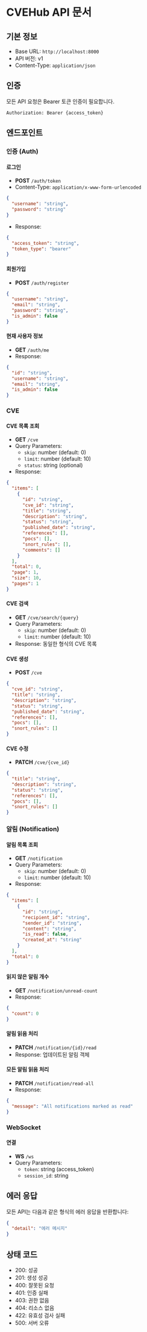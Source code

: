 # CVEHub API 문서

## 기본 정보
- Base URL: `http://localhost:8000`
- API 버전: v1
- Content-Type: `application/json`

## 인증
모든 API 요청은 Bearer 토큰 인증이 필요합니다.
```
Authorization: Bearer {access_token}
```

## 엔드포인트

### 인증 (Auth)

#### 로그인
- **POST** `/auth/token`
- Content-Type: `application/x-www-form-urlencoded`
```json
{
  "username": "string",
  "password": "string"
}
```
- Response:
```json
{
  "access_token": "string",
  "token_type": "bearer"
}
```

#### 회원가입
- **POST** `/auth/register`
```json
{
  "username": "string",
  "email": "string",
  "password": "string",
  "is_admin": false
}
```

#### 현재 사용자 정보
- **GET** `/auth/me`
- Response:
```json
{
  "id": "string",
  "username": "string",
  "email": "string",
  "is_admin": false
}
```

### CVE

#### CVE 목록 조회
- **GET** `/cve`
- Query Parameters:
  - `skip`: number (default: 0)
  - `limit`: number (default: 10)
  - `status`: string (optional)
- Response:
```json
{
  "items": [
    {
      "id": "string",
      "cve_id": "string",
      "title": "string",
      "description": "string",
      "status": "string",
      "published_date": "string",
      "references": [],
      "pocs": [],
      "snort_rules": [],
      "comments": []
    }
  ],
  "total": 0,
  "page": 1,
  "size": 10,
  "pages": 1
}
```

#### CVE 검색
- **GET** `/cve/search/{query}`
- Query Parameters:
  - `skip`: number (default: 0)
  - `limit`: number (default: 10)
- Response: 동일한 형식의 CVE 목록

#### CVE 생성
- **POST** `/cve`
```json
{
  "cve_id": "string",
  "title": "string",
  "description": "string",
  "status": "string",
  "published_date": "string",
  "references": [],
  "pocs": [],
  "snort_rules": []
}
```

#### CVE 수정
- **PATCH** `/cve/{cve_id}`
```json
{
  "title": "string",
  "description": "string",
  "status": "string",
  "references": [],
  "pocs": [],
  "snort_rules": []
}
```

### 알림 (Notification)

#### 알림 목록 조회
- **GET** `/notification`
- Query Parameters:
  - `skip`: number (default: 0)
  - `limit`: number (default: 10)
- Response:
```json
{
  "items": [
    {
      "id": "string",
      "recipient_id": "string",
      "sender_id": "string",
      "content": "string",
      "is_read": false,
      "created_at": "string"
    }
  ],
  "total": 0
}
```

#### 읽지 않은 알림 개수
- **GET** `/notification/unread-count`
- Response:
```json
{
  "count": 0
}
```

#### 알림 읽음 처리
- **PATCH** `/notification/{id}/read`
- Response: 업데이트된 알림 객체

#### 모든 알림 읽음 처리
- **PATCH** `/notification/read-all`
- Response:
```json
{
  "message": "All notifications marked as read"
}
```

### WebSocket

#### 연결
- **WS** `/ws`
- Query Parameters:
  - `token`: string (access_token)
  - `session_id`: string

## 에러 응답
모든 API는 다음과 같은 형식의 에러 응답을 반환합니다:
```json
{
  "detail": "에러 메시지"
}
```

## 상태 코드
- 200: 성공
- 201: 생성 성공
- 400: 잘못된 요청
- 401: 인증 실패
- 403: 권한 없음
- 404: 리소스 없음
- 422: 유효성 검사 실패
- 500: 서버 오류
